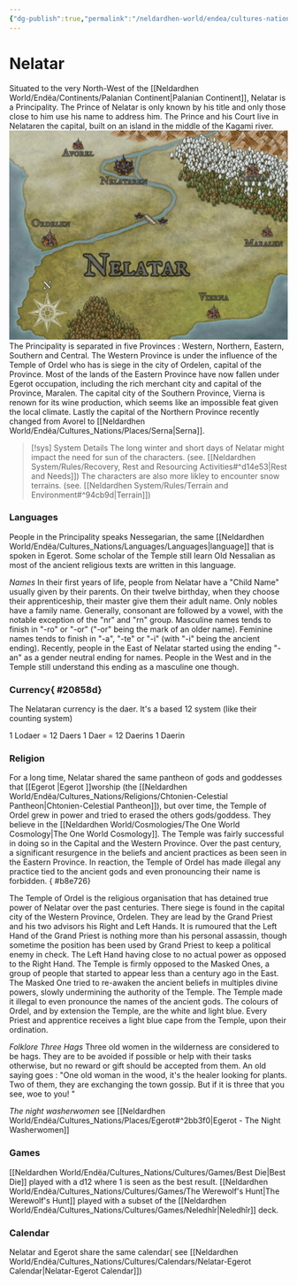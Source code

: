 ```yaml
---
{"dg-publish":true,"permalink":"/neldardhen-world/endea/cultures-nations/places/nelatar/"}
---
```


# Nelatar
Situated to the very North-West of the [[Neldardhen World/Endëa/Continents/Palanian Continent\|Palanian Continent]], Nelatar is a Principality. The Prince of Nelatar is only known by his title and only those close to him use his name to address him.
The Prince and his Court live in Nelataren the capital, built on an island in the middle of the Kagami river.
![Nelatar.jpg|400](/img/user/Neldardhen%20World/Maps/Nelatar.jpg)
The Principality is separated in five Provinces : Western, Northern, Eastern, Southern and Central.
The Western Province is under the influence of the Temple of Ordel who has is siege in the city of Ordelen, capital of the Province.
Most of the lands of the Eastern Province have now fallen under Egerot occupation, including the rich merchant city and capital of the Province, Maralen.
The capital city of the Southern Province, Vierna is renown for its wine production, which seems like an impossible feat given the local climate.
Lastly the capital of the Northern Province recently changed from Avorel to [[Neldardhen World/Endëa/Cultures_Nations/Places/Serna\|Serna]].

>[!sys] System Details
> The long winter and short days of Nelatar might impact the need for sun of the characters. (see. [[Neldardhen System/Rules/Recovery, Rest and Resourcing Activities#^d14e53\|Rest and Needs]])
> The characters are also more likley to encounter snow terrains. (see. [[Neldardhen System/Rules/Terrain and Environment#^94cb9d\|Terrain]])
### Languages
People in the Principality speaks Nessegarian, the same [[Neldardhen World/Endëa/Cultures_Nations/Languages/Languages\|language]] that is spoken in Egerot.
Some scholar of the Temple still learn Old Nessalian as most of the ancient religious texts are written in this language.

*Names*
In their first years of life, people from Nelatar have a "Child Name" usually given by their parents. On their twelve birthday, when they choose their apprenticeship, their master give them their adult name.
Only nobles have a family name.
Generally, consonant are followed by a vowel, with the notable exception of the "nr" and "rn" group.
Masculine names tends to finish in "-ro" or "-or" ("-or" being the mark of an older name).
Feminine names tends to finish in "-a", "-te" or "-i" (with "-i" being the ancient ending).
Recently, people in the East of Nelatar started using the ending "-an" as a gender neutral ending for names.
People in the West and in the Temple still understand this ending as a masculine one though.

### Currency{ #20858d}

The Nelataran currency is the daer. It's a based 12 system (like their counting system)

1 Lodaer = 12 Daers
1 Daer = 12 Daerins
1 Daerin


### Religion
For a long time, Nelatar shared the same pantheon of gods and goddesses that [[Egerot \|Egerot ]]worship (the [[Neldardhen World/Endëa/Cultures_Nations/Religions/Chtonien-Celestial Pantheon\|Chtonien-Celestial Pantheon]]), but over time, the Temple of Ordel grew in power and tried to erased the others gods/goddess. They believe in the [[Neldardhen World/Cosmologies/The One World Cosmology\|The One World Cosmology]].
The Temple was fairly successful in doing so in the Capital and the Western Province.
Over the past century, a significant resurgence in the beliefs and ancient practices as been seen in the Eastern Province.
In reaction, the Temple of Ordel has made illegal any practice tied to the ancient gods and even pronouncing their name is forbidden.
{ #b8e726}


The Temple of Ordel is the religious organisation that has detained true power of Nelatar over the past centuries. There siege is found in the capital city of the Western Province, Ordelen.
They are lead by the Grand Priest and his two advisors his Right and Left Hands. It is rumoured that the Left Hand of the Grand Priest is nothing more than his personal assassin, though sometime the position has been used by Grand Priest to keep a political enemy in check. The Left Hand having close to no actual power as opposed to the Right Hand.
The Temple is firmly opposed to the Masked Ones, a group of people that started to appear less than a century ago in the East. The Masked One tried to re-awaken the ancient beliefs in multiples divine powers, slowly undermining the authority of the Temple.
The Temple made it illegal to even pronounce the names of the ancient gods.
The colours of Ordel, and by extension the Temple, are the white and light blue.
Every Priest and apprentice receives a light blue cape from the Temple, upon their ordination.

*Folklore*
*Three Hags*
Three old women in the wilderness are considered to be hags. They are to be avoided if possible or help with their tasks otherwise, but no reward or gift should be accepted from them.
An old saying goes :
"One old woman in the wood, it's the healer looking for plants.
Two of them, they are exchanging the town gossip.
But if it is three that you see, woe to you! "

*The night washerwomen*
see [[Neldardhen World/Endëa/Cultures_Nations/Places/Egerot#^2bb3f0\|Egerot - The Night Washerwomen]]


### Games
[[Neldardhen World/Endëa/Cultures_Nations/Cultures/Games/Best Die\|Best Die]] played with a d12 where 1 is seen as the best result.
[[Neldardhen World/Endëa/Cultures_Nations/Cultures/Games/The Werewolf's Hunt\|The Werewolf's Hunt]] played with a subset of the [[Neldardhen World/Endëa/Cultures_Nations/Cultures/Games/Neledhîr\|Neledhîr]] deck.

### Calendar
Nelatar and Egerot share the same calendar( see [[Neldardhen World/Endëa/Cultures_Nations/Cultures/Calendars/Nelatar-Egerot Calendar\|Nelatar-Egerot Calendar]])